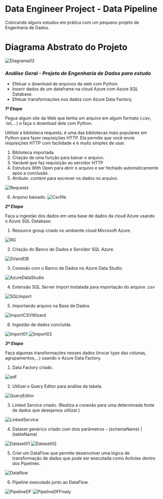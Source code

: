 # Data Engineer Project - Data Pipeline
Colocando alguns estudos em prática com um pequeno projeto de Engenharia de Dados.

# Diagrama Abstrato do Projeto
![Diagrama02](https://user-images.githubusercontent.com/115668126/229661801-96b7cf74-cb63-47c4-aecb-46019c635a67.png)

### *Análise Geral - Projeto de Engenharia de Dados para estudo*
- Efetuar o download de arquivos da web com Python.
- Inserir dados de um dataframe na cloud Azure com Azure SQL Database.
- Efetuar transformações nos dados com Azure Data Factory.



***1º Etapa***

Pegue algum site da Web que tenha um arquivo em algum formato (.csv, .txt,...) e faça o download dele com Python.

Utilizei a biblioteca requests, é uma das bibliotecas mais populares em Python para fazer requisições HTTP. Ela permite que você envie requisições HTTP com facilidade e é muito simples de usar.

1.	Biblioteca importada
2.	Criação de uma função para baixar o arquivo.
3.	Variável que faz requisição ao servidor HTTP
4.	Estrutura With Open para abrir o arquivo e ser fechado automaticamente após a conclusão.
5.	Atributo .content para escrever os dados no arquivo.

![Requests](https://user-images.githubusercontent.com/115668126/229662162-61974415-7fa3-4b86-9d85-eac49e9e7a62.png)

6.	Arquivo baixado.
![Csvfile](https://user-images.githubusercontent.com/115668126/229662258-cd7bb794-1099-4543-ad32-efbbd222a910.png)


***2º Etapa***

Faça a ingestão dos dados em uma base de dados da cloud Azure usando o Azure SQL Database.

1.	Resource group criado no ambiente cloud Microsoft Azure.

![RG](https://user-images.githubusercontent.com/115668126/229662468-cfdb23d7-a9f7-4d6d-a221-9723b04e5e4d.png)

2.	Criação do Banco de Dados e Servidor SQL Azure.

![SVandDB](https://user-images.githubusercontent.com/115668126/229662684-a6e357ff-e071-401a-a3c6-0632e6ce3cb4.png)

3.	Conexão com o Banco de Dados no Azure Data Studio.

![AzureDataStudio](https://user-images.githubusercontent.com/115668126/229662786-3517059f-7095-4faa-adba-a185b9d0b581.png)

4.	Extensão SQL Server Import Instalada para importação do arquivo .csv

![SQLImport](https://user-images.githubusercontent.com/115668126/229662889-a607bcd7-195b-4979-afa2-b035120e953f.png)

5.	Importando arquivo na Base de Dados.

![ImportCSVWizard](https://user-images.githubusercontent.com/115668126/229662965-65d10acb-f284-4cd8-a198-45968016dee3.png)

6.	Ingestão de dados concluída.

![Import01](https://user-images.githubusercontent.com/115668126/229663056-77bc7d48-cb92-4f95-9513-44329c033351.png)
![Import02](https://user-images.githubusercontent.com/115668126/229663067-a0d40580-e0c7-4ac6-85bf-0ca2b165d4f2.png)


***3º Etapa***

Faça algumas transformações nesses dados (trocar type das colunas, agrupamentos,...) usando o Azure Data Factory.

1.	Data Factory criado.

![adf](https://user-images.githubusercontent.com/115668126/229663202-656a8cca-3c75-4e50-89a6-8b72733cc179.png)

2.	Utilizei o Query Editor para análise da tabela.

![QueryEditor](https://user-images.githubusercontent.com/115668126/229663410-b1c3c2dd-e64c-4941-9fba-ede0da1b3e3d.png)

3.	Linked Service criado. (Realiza a conexão para uma determinada fonte de dados que desejamos utilizar.)

![LinkedService](https://user-images.githubusercontent.com/115668126/229663467-2f6b92c9-8bb9-4191-ab3e-7e8e57567905.png)

4.	Dataset genérico criado com dois parâmetros – (schemaName) | (tableName)

![Dataset01](https://user-images.githubusercontent.com/115668126/229663598-967c2f51-2565-4bf8-8096-b81ee534a557.png)
![Dataset02](https://user-images.githubusercontent.com/115668126/229663613-d6b69b2f-e91a-43bc-8009-5e338d3663d6.png)

5.	Criei um DataFlow que permite desenvolver uma lógica de transformação de dados que pode ser executada como Activies dentro dos Pipelines.

![Dataflow](https://user-images.githubusercontent.com/115668126/229663726-f86efb2e-2bc3-4526-bc38-f414716f32be.png)

6.	Pipeline executado junto ao DataFlow.

![PipelineDF](https://user-images.githubusercontent.com/115668126/229663810-603ea7a6-64b9-4170-8706-1be266f2b289.png)
![PipelineDFFinaly](https://user-images.githubusercontent.com/115668126/229663853-4d07ed0e-4c10-4546-a5e0-6ae384fbeb36.png)




